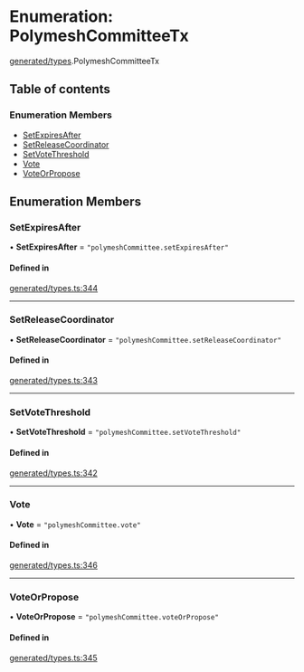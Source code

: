 # Enumeration: PolymeshCommitteeTx

[generated/types](../wiki/generated.types).PolymeshCommitteeTx

## Table of contents

### Enumeration Members

- [SetExpiresAfter](../wiki/generated.types.PolymeshCommitteeTx#setexpiresafter)
- [SetReleaseCoordinator](../wiki/generated.types.PolymeshCommitteeTx#setreleasecoordinator)
- [SetVoteThreshold](../wiki/generated.types.PolymeshCommitteeTx#setvotethreshold)
- [Vote](../wiki/generated.types.PolymeshCommitteeTx#vote)
- [VoteOrPropose](../wiki/generated.types.PolymeshCommitteeTx#voteorpropose)

## Enumeration Members

### SetExpiresAfter

• **SetExpiresAfter** = ``"polymeshCommittee.setExpiresAfter"``

#### Defined in

[generated/types.ts:344](https://github.com/PolymeshAssociation/polymesh-sdk/blob/91c2d2d8/src/generated/types.ts#L344)

___

### SetReleaseCoordinator

• **SetReleaseCoordinator** = ``"polymeshCommittee.setReleaseCoordinator"``

#### Defined in

[generated/types.ts:343](https://github.com/PolymeshAssociation/polymesh-sdk/blob/91c2d2d8/src/generated/types.ts#L343)

___

### SetVoteThreshold

• **SetVoteThreshold** = ``"polymeshCommittee.setVoteThreshold"``

#### Defined in

[generated/types.ts:342](https://github.com/PolymeshAssociation/polymesh-sdk/blob/91c2d2d8/src/generated/types.ts#L342)

___

### Vote

• **Vote** = ``"polymeshCommittee.vote"``

#### Defined in

[generated/types.ts:346](https://github.com/PolymeshAssociation/polymesh-sdk/blob/91c2d2d8/src/generated/types.ts#L346)

___

### VoteOrPropose

• **VoteOrPropose** = ``"polymeshCommittee.voteOrPropose"``

#### Defined in

[generated/types.ts:345](https://github.com/PolymeshAssociation/polymesh-sdk/blob/91c2d2d8/src/generated/types.ts#L345)

